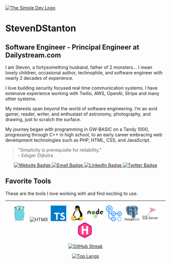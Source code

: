 [![The Simple Dev Logo](https://cdn.thesimpledev.com/images/The-Simple-Dev-Youtube-Header.webp)](https://thesimpledev.com)

# StevenDStanton
## Software Engineer - Principal Engineer at Dailystream.com

I am Steven, a fortysomething husband, father of 2 monsters… I mean lovely children, occasional author, technophile, and software engineer with nearly 2 decades of experience.

I love building security focused real time communication systems. I have extensive experience working with Twilio, AWS, OpenAI, Stripe and many other systems. 

My interests span beyond the world of software engineering. I’m an avid gamer, reader, writer, and enthusiast of astronomy, photography, and drawing, just to scratch the surface.

My journey began with programming in GW-BASIC on a Tandy 1000, progressing through C++ in high school, to an early career embracing web development technologies such as PHP, HTML, CSS, and JavaScript.

> "Simplicity is prerequisite for reliability."  
> \- Edsger Dijkstra 

<!-- Social Badges -->
<p align="center">
  <a href="https://thesimpledev.com">
    <img src="https://img.shields.io/badge/Website-0A0A0A?style=for-the-badge&logo=safari&logoColor=white" alt="Website Badge"/>
  </a>
  <a href="mailto:steven@thesimpledev.com">
    <img src="https://img.shields.io/badge/Email-D14836?style=for-the-badge&logo=gmail&logoColor=white" alt="Email Badge"/>
  </a>
  <a href="https://www.linkedin.com/in/stevendstanton/">
    <img src="https://img.shields.io/badge/LinkedIn-0077B5?style=for-the-badge&logo=linkedin&logoColor=white" alt="LinkedIn Badge"/>
  </a>
  <a href="https://twitter.com/stevendstanton">
    <img src="https://img.shields.io/badge/Twitter-1DA1F2?style=for-the-badge&logo=twitter&logoColor=white" alt="Twitter Badge"/>
  </a>
</p>

## Favorite Tools
These are the tools I love working with and find exciting to use.

---

<!-- Tech Stack Icons -->
<p align="center">
  <img src="https://github.com/devicons/devicon/blob/master/icons/go/go-original.svg" title="Go" alt="Go" width="50" height="50"/>&nbsp;
  <img src="https://github.com/bigskysoftware/htmx/blob/master/www/static/img/htmx_logo.1.png" title="HTMX" alt="HTMX" width="150" height="50"/>&nbsp;
  <img src="https://github.com/devicons/devicon/blob/master/icons/typescript/typescript-original.svg" title="TypeScript" alt="TypeScript" width="50" height="50"/>&nbsp;
  <img src="https://github.com/devicons/devicon/blob/master/icons/linux/linux-original.svg" title="Linux" alt="Linux" width="50" height="50"/>&nbsp;
  <img src="https://github.com/devicons/devicon/blob/master/icons/nodejs/nodejs-original-wordmark.svg" title="NodeJS" alt="NodeJS" width="50" height="50"/>&nbsp;
  <img src="https://github.com/devicons/devicon/blob/master/icons/githubactions/githubactions-original.svg" title="GitHub Actions" alt="GitHub Actions" width="50" height="50"/>&nbsp;
  <img src="https://github.com/devicons/devicon/blob/master/icons/postgresql/postgresql-original-wordmark.svg" title="PostgreSQL" alt="PostgreSQL" width="50" height="50"/>&nbsp;
  <img src="https://github.com/devicons/devicon/blob/master/icons/microsoftsqlserver/microsoftsqlserver-original-wordmark.svg" title="MSSQL Server" alt="SQL Server" width="50" height="50"/>&nbsp;
  <img src="https://github.com/devicons/devicon/blob/master/icons/hugo/hugo-original.svg" title="Hugo" alt="Hugo" width="50" height="50"/>&nbsp;
  
  
</p>



<!-- GitHub Stats -->
<p align="center">
  <a href="https://git.io/streak-stats">
    <img src="http://github-readme-streak-stats.herokuapp.com?user=thesimpledev&theme=dark&background=000000" alt="GitHub Streak"/>
  </a>
</p>
<p align="center">
  <a href="https://github-readme-stats-ashen-six-86.vercel.app/api/top-langs/?username=thesimpledev&theme=vision-friendly-dark&langs_count=10&hide=html,css,scss,Less,ShaderLab,Handlebars,Mathematica,HLSL,PowerShell,Makefile,EJS,Vue,,Dockerfile,Rich%20Text%20Format,Shell,GDScript&exclude_repo=github-readme-stats,thesimpledev.com,flipsio-website,writersgrove-comingsoon,thestarkopinion-com,pixelsnotincluded,criticalthought-online,thestarkopinion.dev,writersgrove-app" target="_new">
    <img src="https://github-readme-stats-ashen-six-86.vercel.app/api/top-langs/?username=thesimpledev&theme=vision-friendly-dark&langs_count=10&hide=html,css,scss,Less,ShaderLab,Handlebars,Mathematica,HLSL,PowerShell,Makefile,EJS,Vue,,Dockerfile,Rich%20Text%20Format,Shell,GDScript&exclude_repo=github-readme-stats,thesimpledev.com,flipsio-website,writersgrove-comingsoon,thestarkopinion-com,pixelsnotincluded,criticalthought-online,thestarkopinion.dev,writersgrove-app" alt="Top Langs"/>
  </a>
</p>


